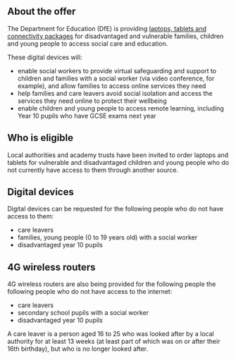 ## About the offer

The Department for Education (DfE) is providing [laptops, tablets and connectivity packages](https://www.gov.uk/guidance/get-help-with-technology-for-remote-education-during-coronavirus-covid-19) for disadvantaged and vulnerable families, children and young people to access social care and education.

These digital devices will:

* enable social workers to provide virtual safeguarding and support to children and families with a social worker (via video conference, for example), and allow families to access online services they need
* help families and care leavers avoid social isolation and access the services they need online to protect their wellbeing
* enable children and young people to access remote learning, including Year 10 pupils who have GCSE exams next year

## Who is eligible

Local authorities and academy trusts have been invited to order laptops and tablets for vulnerable and disadvantaged children and young people who do not currently have access to them through another source.

## Digital devices

Digital devices can be requested for the following people who do not have access to them:

* care leavers
* families, young people (0 to 19 years old) with a social worker
* disadvantaged year 10 pupils

## 4G wireless routers

4G wireless routers are also being provided for the following people the following people who do not have access to the internet:

* care leavers
* secondary school pupils with a social worker
* disadvantaged year 10 pupils

A care leaver is a person aged 16 to 25 who was looked after by a local authority for at least 13 weeks (at least part of which was on or after their 16th birthday), but who is no longer looked after.
